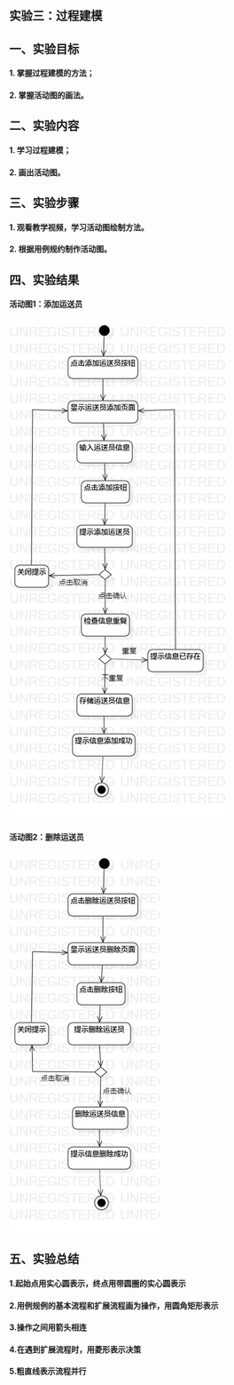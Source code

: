 ## 实验三：过程建模
## 一、实验目标
#### 1. 掌握过程建模的方法；
#### 2. 掌握活动图的画法。
## 二、实验内容
#### 1. 学习过程建模；
#### 2. 画出活动图。
## 三、实验步骤
#### 1. 观看教学视频，学习活动图绘制方法。
#### 2. 根据用例规约制作活动图。
## 四、实验结果
#### 活动图1：添加运送员
![活动图1](./ActivityDiagram1.jpg)  
#### 活动图2：删除运送员
![活动图2](./ActivityDiagram2.jpg)  

## 五、实验总结
#### 1.起始点用实心圆表示，终点用带圆圈的实心圆表示
#### 2.用例规例的基本流程和扩展流程画为操作，用圆角矩形表示
#### 3.操作之间用箭头相连
#### 4.在遇到扩展流程时，用菱形表示决策
#### 5.粗直线表示流程并行

